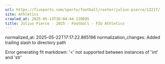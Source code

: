```yaml
---
url: https://fiusports.com/sports/football/roster/julius-pierce/13217/
site: Athletics
crawled_at: 2025-05-13T10:04:44.120895
title: Julius Pierce - 2025 - Football - FIU Athletics
---
```

normalized_at: 2025-05-22T17:17:22.865196
normalization_changes: Added trailing slash to directory path

Error generating fit markdown: '<' not supported between instances of 'int' and 'str'